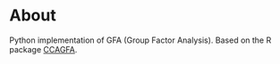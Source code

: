 # About
Python implementation of GFA (Group Factor Analysis). Based on the R package [CCAGFA](http://cran.r-project.org/package=CCAGFA).